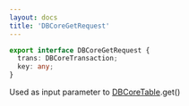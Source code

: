 ```yaml
---
layout: docs
title: 'DBCoreGetRequest'
---
```


```ts
export interface DBCoreGetRequest {
  trans: DBCoreTransaction;
  key: any;  
}
```

Used as input parameter to [DBCoreTable](DBCoreTable).get()
